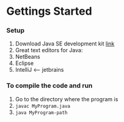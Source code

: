 # Gettings Started

### Setup
1. Download Java SE development kit [link](https://www.oracle.com/java/technologies/javase-jdk15-downloads.html)
1. Great text editors for Java:
  1. NetBeans
  1. Eclipse
  1. IntelliJ <-- jetbrains

### To compile the code and run
1. Go to the directory where the program is
1. `javac MyProgram.java`
1. `java MyProgram-path`
